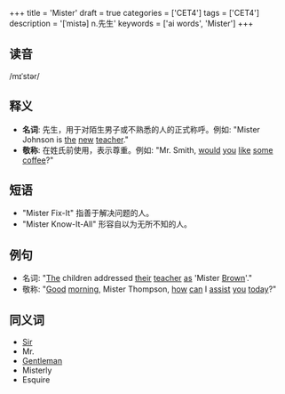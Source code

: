 +++
title = 'Mister'
draft = true
categories = ['CET4']
tags = ['CET4']
description = '[ˈmistə] n.先生'
keywords = ['ai words', 'Mister']
+++

## 读音
/mɪˈstər/

## 释义
- **名词**: 先生，用于对陌生男子或不熟悉的人的正式称呼。例如: "Mister Johnson is [the](/post/the/) [new](/post/new/) [teacher](/post/teacher/)."
- **敬称**: 在姓氏前使用，表示尊重。例如: "Mr. Smith, [would](/post/would/) [you](/post/you/) [like](/post/like/) [some](/post/some/) [coffee](/post/coffee/)?"

## 短语
- "Mister Fix-It" 指善于解决问题的人。
- "Mister Know-It-All" 形容自以为无所不知的人。

## 例句
- 名词: "[The](/post/the/) children addressed [their](/post/their/) [teacher](/post/teacher/) [as](/post/as/) 'Mister [Brown](/post/brown/)'."
- 敬称: "[Good](/post/good/) [morning](/post/morning/), Mister Thompson, [how](/post/how/) [can](/post/can/) I [assist](/post/assist/) [you](/post/you/) [today](/post/today/)?"

## 同义词
- [Sir](/post/sir/)
- Mr.
- [Gentleman](/post/gentleman/)
- Misterly
- Esquire
